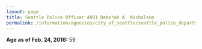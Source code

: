 ```yaml
---
layout: page
title: Seattle Police Officer 4981 Deborah A. Nicholson
permalink: /information/agencies/city_of_seattle/seattle_police_department/copbook/4981/
---
```


**Age as of Feb. 24, 2016:** 59
